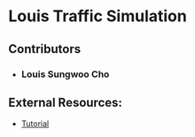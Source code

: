 # Louis Traffic Simulation

## Contributors
- ### Louis Sungwoo Cho 

## External Resources:
  - [Tutorial](https://towardsdatascience.com/traffic-intersection-simulation-using-pygame-689d6bd7687a)
